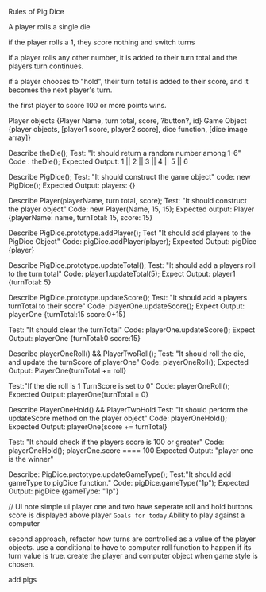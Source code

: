 Rules of Pig Dice

A player rolls a single die

if the player rolls a 1, they score nothing and switch turns

if a player rolls any other number, it is added to their turn total and the players turn continues.

if a player chooses to "hold", their turn total is added to their score, and it becomes the next player's turn.

the first player to score 100 or more points wins.

Player objects {Player Name, turn total, score, ?button?, id}
Game Object {player objects, [player1 score, player2 score], dice function, [dice image array]}

Describe theDie();
  Test: "It should return a random number among 1-6"
  Code : theDie();
  Expected Output: 1 || 2 || 3 || 4 || 5 || 6

Describe PigDice();
  Test: "It should construct the game object"
  code: new PigDice();
  Expected Output: players: {}

Describe Player(playerName, turn total, score);
  Test: "It should construct the player object"
  Code: new Player(Name, 15, 15);
  Expected output: Player {playerName: name, turnTotal: 15, score: 15}

Describe PigDice.prototype.addPlayer();
  Test "It should add players to the PigDice Object"
  Code: pigDice.addPlayer(player);
  Expected Output: pigDice {player}

Describe PigDice.prototype.updateTotal();
  Test: "It should add a players roll to the turn total"
  Code: player1.updateTotal(5);
  Expect Output: player1 {turnTotal: 5}

Describe PigDice.prototype.updateScore();
  Test: "It should add a players turnTotal to their score"
  Code: playerOne.updateScore();
  Expect Output: playerOne {turnTotal:15 score:0+15}

  Test: "It should clear the turnTotal"
  Code: playerOne.updateScore();
  Expect Output: playerOne {turnTotal:0 score:15}

Describe playerOneRoll() && PlayerTwoRoll();
  Test: "It should roll the die, and update the turnScore of playerOne"
  Code: playerOneRoll();
  Expected Output: PlayerOne{turnTotal += roll}

  Test:"If the die roll is 1 TurnScore is set to 0"
  Code: playerOneRoll();
  Expected Output: playerOne{turnTotal = 0}

Describe PlayerOneHold() && PlayerTwoHold
  Test: "It should perform the updateScore method on the player object"
  Code: playerOneHold();
  Expected Output: playerOne{score += turnTotal}

  Test: "It should check if the players score is 100 or greater"
  Code: playerOneHold(); playerOne.score ==== 100
  Expected Output: "player one is the winner"

Describe: PigDice.prototype.updateGameType();
  Test:"It should add gameType to pigDice function."
  Code: pigDice.gameType("1p");
  Expected Output: pigDice {gameType: "1p"}

// UI note simple ui player one and two have seperate roll and hold buttons score is displayed above player
```Goals for today```
Ability to play against a computer

second approach, refactor how turns are controlled as a value of the player objects.
use a conditional to have to computer roll function to happen if its turn value is true.
create the player and computer object when game style is chosen.

add pigs